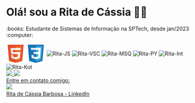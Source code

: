  # Olá! sou a Rita de Cássia 👩‍💻

   <div>
      :books: Estudante de Sistemas de Informação na       SPTech, desde jan/2023  :computer:   <br/> <br/>
 
   <img align="center" alt="Rita-HTML" width="50" src="https://raw.githubusercontent.com/devicons/devicon/master/icons/html5/html5-original.svg">
    <img align="center" alt="Rita-CSS" width="50" src="https://raw.githubusercontent.com/devicons/devicon/master/icons/css3/css3-original.svg">
    <img align="center" alt="Rita-JS" width="50" src="https://cdn.jsdelivr.net/gh/devicons/devicon/icons/javascript/javascript-original.svg" />
    <img align="center" alt="Rita-VSC" width="50" src="https://cdn.jsdelivr.net/gh/devicons/devicon/icons/visualstudio/visualstudio-plain.svg" />
    <img align="center" alt="Rita-MSQ"  width="60" src="https://cdn.jsdelivr.net/gh/devicons/devicon/icons/mysql/mysql-plain-wordmark.svg" />
    <img align="center" alt="Rita-PY" width="55" src="https://cdn.jsdelivr.net/gh/devicons/devicon/icons/python/python-original-wordmark.svg" />
    <img align="center" alt="Rita-Int"  width="60" src="https://cdn.jsdelivr.net/gh/devicons/devicon/icons/intellij/intellij-original-wordmark.svg" /> 
    <img align="center" alt="Rita-Kot"  width="60" src="https://cdn.jsdelivr.net/gh/devicons/devicon/icons/kotlin/kotlin-plain-wordmark.svg" />
          
          
          
                
          
            
   
          
          
<div>
<a href="https://github.com/Rita-de-CassiaB">   
<img height="180em" src="https://github-readme-stats.vercel.app/api/top-langs/?username=Rita-de-CassiaB&layout=compact&langs_count=7&theme=dracula"/>
<img height="180em" src="https://github-readme-stats.vercel.app/api?username=Rita-de-CassiaB&show_icons=true&theme=dracula&include_all_commits=true&count_private=true"/>
</div>


  <div>
   Entre em contato comigo: <br/> <a href = "mailto:rita.barbosa@sptech.school"><img src="https://img.shields.io/badge/-Gmail-%23333?style=for-the-badge&logo=gmail&logoColor=pink" target="_blank"></a> 
   <div class="badge-base LI-profile-badge" data-locale="pt_BR" data-size="medium" data-theme="light" data-type="VERTICAL" data-vanity="rita-de-cassia-barbosa" data-version="v1"><a class="badge-base__link LI-simple-link" href="https://br.linkedin.com/in/rita-de-cassia-barbosa?trk=profile-badge">Rita de Cássia Barbosa - LinkedIn</a></div>
              
